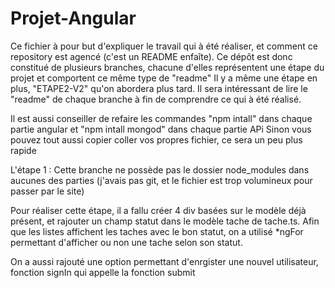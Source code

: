 # Projet-Angular
Ce fichier à pour but d'expliquer le travail qui à été réaliser, et comment ce repository est agencé (c'est un README enfaîte).
Ce dépôt est donc constitué de plusieurs branches, chacune d'elles représentent une étape du projet et comportent ce même type de "readme" 
Il y a même une étape en plus, "ETAPE2-V2" qu'on abordera plus tard.
Il sera intéressant de lire le "readme" de chaque branche à fin de comprendre ce qui à été réalisé. 

Il est aussi conseiller de refaire les commandes "npm intall" dans chaque partie angular et "npm intall mongod" dans chaque partie APi
Sinon vous pouvez tout aussi copier coller vos propres fichier, ce sera un peu plus rapide 

L'étape 1 : 
  Cette branche ne possède pas le dossier node_modules dans aucunes des parties (j'avais pas git, et le fichier est trop volumineux pour passer par le site) 
  
  Pour réaliser cette étape, il a fallu créer 4 div basées sur le modèle déjà présent, et rajouter un champ statut dans le modèle tache de tache.ts.
  Afin que les listes affichent les taches avec le bon statut, on a utilisé *ngFor permettant d'afficher ou non une tache selon son statut.
  
  On a aussi rajouté une option permettant d'enrgister une nouvel utilisateur, fonction signIn qui appelle la fonction submit
  
  
